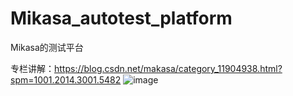 # Mikasa_autotest_platform
Mikasa的测试平台

专栏讲解：https://blog.csdn.net/makasa/category_11904938.html?spm=1001.2014.3001.5482
![image](https://user-images.githubusercontent.com/49192259/178259487-245a44ba-a9a6-4326-8923-ca170d362ef1.png)
